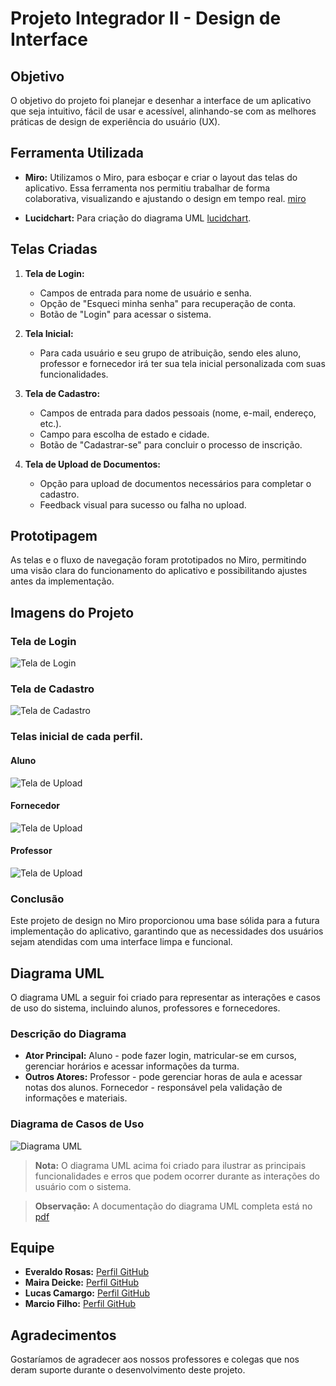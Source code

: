 # Projeto Integrador II - Design de Interface

## Objetivo
O objetivo do projeto foi planejar e desenhar a interface de um aplicativo que seja intuitivo, fácil de usar e acessível, alinhando-se com as melhores práticas de design de experiência do usuário (UX).

## Ferramenta Utilizada
- **Miro:** Utilizamos o Miro, para esboçar e criar o layout das telas do aplicativo. Essa ferramenta nos permitiu trabalhar de forma colaborativa, visualizando e ajustando o design em tempo real. [miro](https://miro.com/)

- **Lucidchart:** Para criação do diagrama UML [lucidchart](https://lucid.app/).


## Telas Criadas
1. **Tela de Login:**
   - Campos de entrada para nome de usuário e senha.
   - Opção de "Esqueci minha senha" para recuperação de conta.
   - Botão de "Login" para acessar o sistema.

2. **Tela Inicial:**
    - Para cada usuário e seu grupo de atribuição, sendo eles aluno, professor e fornecedor irá ter sua tela inicial personalizada com suas funcionalidades.

3. **Tela de Cadastro:**
   - Campos de entrada para dados pessoais (nome, e-mail, endereço, etc.).
   - Campo para escolha de estado e cidade.
   - Botão de "Cadastrar-se" para concluir o processo de inscrição.

4. **Tela de Upload de Documentos:**
   - Opção para upload de documentos necessários para completar o cadastro.
   - Feedback visual para sucesso ou falha no upload.

## Prototipagem
As telas e o fluxo de navegação foram prototipados no Miro, permitindo uma visão clara do funcionamento do aplicativo e possibilitando ajustes antes da implementação.

## Imagens do Projeto
### Tela de Login
![Tela de Login](./assets/Tela-login.png)

### Tela de Cadastro
![Tela de Cadastro](./assets/Cadastro-alunos.png)

### Telas inicial de cada perfil.
#### Aluno
![Tela de Upload](./assets/Tela-inicial-aluno.png)
#### Fornecedor
![Tela de Upload](./assets/Tela-inicial-fornecedor.png)
#### Professor
![Tela de Upload](./assets/Tela-inicial-professor.png)
### Conclusão
Este projeto de design no Miro proporcionou uma base sólida para a futura implementação do aplicativo, garantindo que as necessidades dos usuários sejam atendidas com uma interface limpa e funcional.

## Diagrama UML
O diagrama UML a seguir foi criado para representar as interações e casos de uso do sistema, incluindo alunos, professores e fornecedores.

### Descrição do Diagrama
- **Ator Principal:** Aluno - pode fazer login, matricular-se em cursos, gerenciar horários e acessar informações da turma.
- **Outros Atores:** Professor - pode gerenciar horas de aula e acessar notas dos alunos. Fornecedor - responsável pela validação de informações e materiais.

### Diagrama de Casos de Uso

![Diagrama UML](./assets/diagrama-uml.jpg)

> **Nota:** O diagrama UML acima foi criado para ilustrar as principais funcionalidades e erros que podem ocorrer durante as interações do usuário com o sistema.

> **Observação:** A documentação do diagrama UML completa está no [pdf](./assets/Projeto-Integrador.pdf)

## Equipe
- **Everaldo Rosas:** [Perfil GitHub](https://github.com/EveraldoRosas)
- **Maira Deicke:** [Perfil GitHub](https://github.com/MaiaraDeicke)
- **Lucas Camargo:** [Perfil GitHub](https://github.com/EveraldoRosas)
- **Marcio Filho:** [Perfil GitHub](https://github.com/mastiico/)

## Agradecimentos
Gostaríamos de agradecer aos nossos professores e colegas que nos deram suporte durante o desenvolvimento deste projeto.
